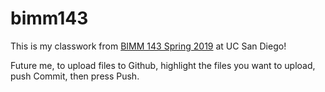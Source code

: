# bimm143

This is my classwork from [BIMM 143 Spring 2019](https://bioboot.github.io/bimm143_S19/) at UC San Diego!

Future me, to upload files to Github, highlight the files you want to upload, push Commit, then press Push.
